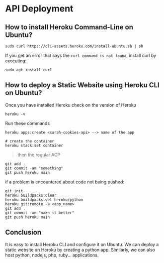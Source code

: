 # API Deployment

## How to install Heroku Command-Line on Ubuntu?

```
sudo curl https://cli-assets.heroku.com/install-ubuntu.sh | sh
```

If you get an error that says the `curl command is not found`, 
 install curl by executing:

```
sudo apt install curl
```
## How to deploy a Static Website using Heroku CLI on Ubuntu?
Once you have installed Heroku check on the version of Heroku
```
heroku -v
```

Run these commands
```
heroku apps:create <sarah-cookies-api> --> name of the app

# create the container 
heroku stack:set container 
```

> then the regular ACP 

```
git add .
git commit -am "something"
git push heroku main
```




if a problem is encountered about code not being pushed:

```
git init
heroku buildpacks:clear
heroku buildpacks:set heroku/python
heroku git:remote -a <app_name>
git add .
git commit -am "make it better"
git push heroku main
```

## Conclusion
It is easy to install Heroku CLI and configure it on Ubuntu. We can deploy a static website on Heroku by creating a python app. Similarly, we can also host python, nodejs, php, ruby… applications.
